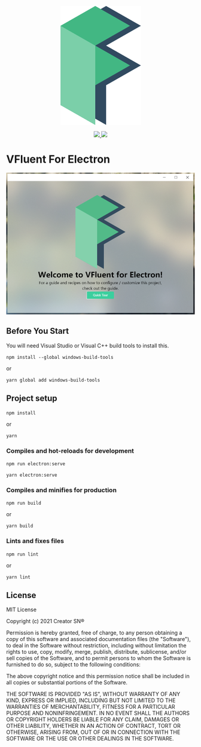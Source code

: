<p align="center">
    <img src="./src/assets/logo.png"/>
</div>

<p align="center">
    <a href="LICENSE">
      <img src="https://img.shields.io/badge/License-MIT-yellow.svg">
    </a>
    <a href="BUILD">
      <img src="https://travis-ci.com/aleversn/VFluent.svg?branch=master">
    </a>
</p>

# VFluent For Electron

<p align="center">
    <img src="./src/assets/Sample.png"/>
</div>

## Before You Start

You will need Visual Studio or Visual C++ build tools to install this.
```
npm install --global windows-build-tools
```

or

```
yarn global add windows-build-tools
```

## Project setup

```
npm install
```

or

```
yarn
```

### Compiles and hot-reloads for development

```
npm run electron:serve
```

```
yarn electron:serve
```

### Compiles and minifies for production
```
npm run build
```

or

```
yarn build
```

### Lints and fixes files
```
npm run lint
```

or

```
yarn lint
```

## License

MIT License

Copyright (c) 2021 Creator SN®

Permission is hereby granted, free of charge, to any person obtaining a copy of this software and associated documentation files (the "Software"), to deal in the Software without restriction, including without limitation the rights to use, copy, modify, merge, publish, distribute, sublicense, and/or sell copies of the Software, and to permit persons to whom the Software is furnished to do so, subject to the following conditions:

The above copyright notice and this permission notice shall be included in all copies or substantial portions of the Software.

THE SOFTWARE IS PROVIDED "AS IS", WITHOUT WARRANTY OF ANY KIND, EXPRESS OR IMPLIED, INCLUDING BUT NOT LIMITED TO THE WARRANTIES OF MERCHANTABILITY, FITNESS FOR A PARTICULAR PURPOSE AND NONINFRINGEMENT. IN NO EVENT SHALL THE AUTHORS OR COPYRIGHT HOLDERS BE LIABLE FOR ANY CLAIM, DAMAGES OR OTHER LIABILITY, WHETHER IN AN ACTION OF CONTRACT, TORT OR OTHERWISE, ARISING FROM, OUT OF OR IN CONNECTION WITH THE SOFTWARE OR THE USE OR OTHER DEALINGS IN THE SOFTWARE.